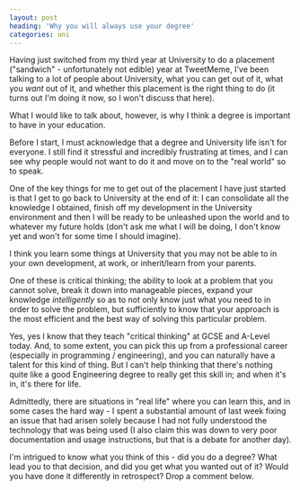 ```yaml
---
layout: post
heading: 'Why you will always use your degree'
categories: uni
---
```


Having just switched from my third year at University to do a placement ("sandwich" - unfortunately not edible) year at TweetMeme, I've been talking to a lot of people about University, what you can get out of it, what you *want* out of it, and whether this placement is the right thing to do (it turns out I'm doing it now, so I won't discuss that here).

What I would like to talk about, however, is why I think a degree is important to have in your education.

Before I start, I must acknowledge that a degree and University life isn't for everyone. I still find it stressful and incredibly frustrating at times, and I can see why people would not want to do it and move on to the "real world" so to speak.

<!-- Replace missing image from http://media.chris-alexander.co.uk/wp-content/uploads/2009/10/exam.jpg -->

One of the key things for me to get out of the placement I have just started is that I get to go back to University at the end of it: I can consolidate all the knowledge I obtained, finish off my development in the University environment and then I will be ready to be unleashed upon the world and to whatever my future holds (don't ask me what I will be doing, I don't know yet and won't for some time I should imagine).

I think you learn some things at University that you may not be able to in your own development, at work, or inherit/learn from your parents.

One of these is critical thinking; the ability to look at a problem that you cannot solve, break it down into manageable pieces, expand your knowledge *intelligently* so as to not only know just what you need to in order to solve the problem, but sufficiently to know that your approach is the most efficient and the best way of solving this particular problem.

<!-- Replace missing image from http://media.chris-alexander.co.uk/wp-content/uploads/2009/10/business.jpg -->

Yes, yes I know that they teach "critical thinking" at GCSE and A-Level today. And, to some extent, you can pick this up from a professional career (especially in programming / engineering), and you can naturally have a talent for this kind of thing. But I can't help thinking that there's nothing quite like a good Engineering degree to really get this skill in; and when it's in, it's there for life.

Admittedly, there are situations in "real life" where you can learn this, and in some cases the hard way - I spent a substantial amount of last week fixing an issue that had arisen solely because I had not fully understood the technology that was being used (I also claim this was down to very poor documentation and usage instructions, but that is a debate for another day).

I'm intrigued to know what you think of this - did you do a degree? What lead you to that decision, and did you get what you wanted out of it? Would you have done it differently in retrospect? Drop a comment below.